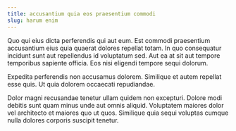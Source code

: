 ```yaml
---
title: accusantium quia eos praesentium commodi
slug: harum enim
---
```


Quo qui eius dicta perferendis qui aut eum. Est commodi praesentium accusantium eius quia quaerat dolores repellat totam. In quo consequatur incidunt sunt aut repellendus id voluptatum sed. Aut ea at sit aut tempore temporibus sapiente officia. Eos nisi eligendi tempore sequi dolorum.

Expedita perferendis non accusamus dolorem. Similique et autem repellat esse quis. Ut quia dolorem occaecati repudiandae.

Dolor magni recusandae tenetur ullam quidem non excepturi. Dolore modi debitis sunt quam minus unde aut omnis aliquid. Voluptatem maiores dolor vel architecto et maiores quo ut quos. Similique quia sequi voluptas cumque nulla dolores corporis suscipit tenetur.
